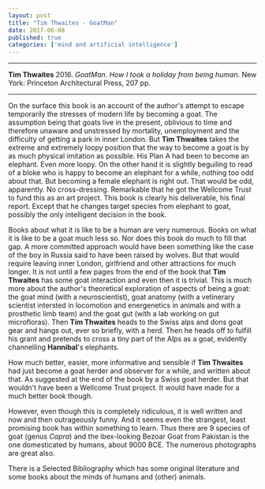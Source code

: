 ```yaml
---
layout: post
title: "Tim Thwaites - GoatMan"
date: 2017-06-08
published: true
categories: ['mind and artificial intelligence']
---
```



***
<b>Tim Thwaites</b> 2016. _GoatMan. How I took a holiday from being human_. New York: Princeton Architectural Press, 207 pp.

***


On the surface this book is an account of the author's attempt to escape temporarily the stresses of modern life by becoming a goat.  The assumption being that goats live in the present, oblivious to time and therefore unaware and unstressed by mortality, unemployment and the difficulty of getting a park in inner London.  But **Tim Thwaites** takes the extreme and extremely loopy position that the way to become a goat is by as much physical imitation as possible.  His Plan A had been to become an elephant.  Even more loopy.  On the other hand it is slightly beguiling to read of a bloke who is happy to become an elephant for a while, nothing too odd about that.  But becoming a female elephant is right out.  That would be odd, apparently.  No cross-dressing.  Remarkable that he got the Wellcome Trust to fund this as an art project.  This book is clearly his deliverable, his final report.  Except that he changes target species from elephant to goat, possibly the only intelligent decision in the book.

Books about what it is like to be a human are very numerous.  Books on what it is like to be a goat much less so.  Nor does this book do much to fill that gap.  A more committed approach would have been something like the case of the boy in Russia said to have been raised by wolves. But that would require leaving inner London, girlfriend and other attractions for much longer.  It is not until a few pages from the end of the book that **Tim Thwaites** has some goat interaction and even then it is trivial.  This is much more about the author's theoretical exploration of aspects of being a goat: the goat mind (with a neuroscientist), goat anatomy (with a vetinerary scientist intersted in locomotion and energenetics in animals and with a prosthetic limb team) and the goat gut (with a lab working on gut microfloras).  Then **Tim Thwaites** heads to the Swiss alps and dons goat gear and hangs out, ever so briefly, with a herd.  Then he heads off to fulfill his grant and pretends to cross a tiny part of the Alps as a goat, evidently channelling **Hannibal**'s elephants. 

How much better, easier, more informative and sensible if **Tim Thwaites** had just become a goat herder and observer for a while, and written about that.  As suggested at the end of the book by a Swiss goat herder.  But that wouldn't have been a Wellcome Trust project.  It would have made for a much better book though. 

<img align="right" src="http://timeteam.github.io/images/goatman_hires-rgb-50_custom-1b0453ed7ac80449fc671e5fcfa7d59bb3eb96f3-s800-c85.jpg" alt=""> 

However, even though this is completely ridiculous, it is well written and now and then outrageously funny.  And it seems even the strangest, least promising book has within something to learn.  Thus  there are 9 species of goat (genus _Capra_) and the ibex-looking Bezoar Goat from Pakistan is the one domesticated by humans, about 9000 BCE.  The numerous photographs are great also.

There is a Selected Bibliography which has some original literature and some books about the minds of humans and (other) animals.



